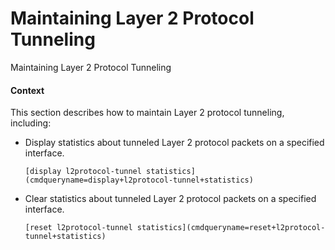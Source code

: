 Maintaining Layer 2 Protocol Tunneling
======================================

Maintaining Layer 2 Protocol Tunneling

#### Context

This section describes how to maintain Layer 2 protocol tunneling, including:

* Display statistics about tunneled Layer 2 protocol packets on a specified interface.
  ```
  [display l2protocol-tunnel statistics](cmdqueryname=display+l2protocol-tunnel+statistics)
  ```
* Clear statistics about tunneled Layer 2 protocol packets on a specified interface.
  ```
  [reset l2protocol-tunnel statistics](cmdqueryname=reset+l2protocol-tunnel+statistics)
  ```